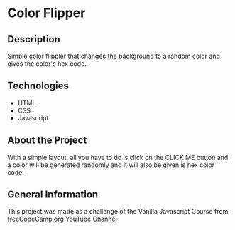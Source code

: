 # Color Flipper

## Description
Simple color flippler that changes the background to a random color and gives the color's hex code.

## Technologies
* HTML
* CSS
* Javascript

## About the Project
With a simple layout, all you have to do is click on the CLICK ME button and a color will be generated randomly and it will also be given is hex color code.

## General Information
This project was made as a challenge of the Vanilla Javascript Course from freeCodeCamp.org YouTube Channel

